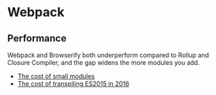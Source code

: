# Webpack

## Performance

Webpack and Browserify both underperform compared to Rollup and Closure Compiler, and the gap widens the more modules you add.

* [The cost of small modules](https://nolanlawson.com/2016/08/15/the-cost-of-small-modules/)
* [The cost of transpiling ES2015 in 2016](https://github.com/samccone/The-cost-of-transpiling-es2015-in-2016)